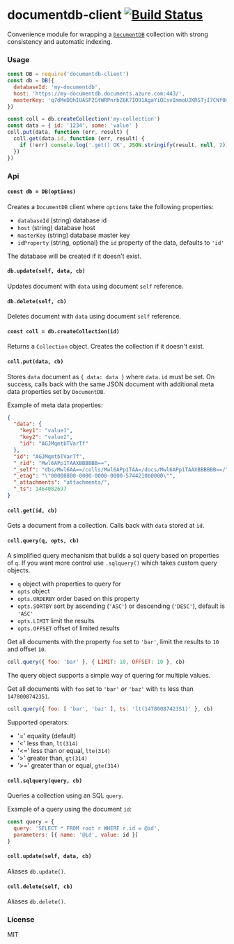 # documentdb-client [![Build Status](https://travis-ci.org/ralphtheninja/documentdb-client.svg?branch=master)](https://travis-ci.org/ralphtheninja/documentdb-client)

Convenience module for wrapping a [`DocumentDB`](https://github.com/Azure/azure-documentdb-node) collection with strong consistency and automatic indexing.

### Usage

```js
const DB = require('documentdb-client')
const db = DB({
  databaseId: 'my-documentdb',
  host: 'https://my-documentdb.documents.azure.com:443/',
  masterKey: 'q7dMeDOhIUASP2GtWRPnrbZ6K7IO91AgaYiOCsvImmoUJKRSTjI7CNf0mEehGh4czRo17yED5AmPN1wERf367=='
})

const coll = db.createCollection('my-collection')
const data = { id: '1234', some: 'value' }
coll.put(data, function (err, result) {
  coll.get(data.id, function (err, result) {
    if (!err) console.log('.get() OK', JSON.stringify(result, null, 2))
  })
})
```

### Api

#### `const db = DB(options)`

Creates a `DocumentDB` client where `options` take the following properties:

* `databaseId` (string) database id
* `host` (string) database host
* `masterKey` (string) database master key
* `idProperty` (string, optional) the `id` property of the data, defaults to `'id'`

The database will be created if it doesn't exist.

#### `db.update(self, data, cb)`

Updates document with `data` using document `self` reference.

#### `db.delete(self, cb)`

Deletes document with `data` using document `self` reference.

#### `const coll = db.createCollection(id)`

Returns a `Collection` object. Creates the collection if it doesn't exist.

#### `coll.put(data, cb)`

Stores `data` document as `{ data: data }` where `data.id` must be set. On success, calls back with the same JSON document with additional meta data properties set by `DocumentDB`.

Example of meta data properties:

```json
{
  "data": {
    "key1": "value1",
    "key2": "value2",
    "id": "AGJMqmtbTVarTf"
  },
  "id": "AGJMqmtbTVarTf",
  "_rid": "Mwl6APp1TAAXBBBBBB==",
  "_self": "dbs/Mwl6AA==/colls/Mwl6APp1TAA=/docs/Mwl6APp1TAAXBBBBBB==/",
  "_etag": "\"00000800-0000-0000-0000-5744210b0000\"",
  "_attachments": "attachments/",
  "_ts": 1464082697
}
```

#### `coll.get(id, cb)`

Gets a document from a collection. Calls back with `data` stored at `id`.

#### `coll.query(q, opts, cb)`

A simplified query mechanism that builds a sql query based on properties of `q`. If you want more control use `.sqlquery()` which takes custom query objects.

* `q` object with properties to query for
* `opts` object
* `opts.ORDERBY` order based on this property
* `opts.SORTBY` sort by ascending (`'ASC'`) or descending (`'DESC'`), default is `'ASC'`
* `opts.LIMIT` limit the results
* `opts.OFFSET` offset of limited results

Get all documents with the property `foo` set to `'bar'`, limit the results to `10` and offset `10`.

```js
coll.query({ foo: 'bar' }, { LIMIT: 10, OFFSET: 10 }, cb)
```

The query object supports a simple way of quering for multiple values.

Get all documents with `foo` set to `'bar'` _or_ `'baz'` with `ts` less than `1478008742351`.

```js
coll.query({ foo: [ 'bar', 'baz' ], ts: 'lt(1478008742351)' }, cb)
```

Supported operators:

* '=' equality (default)
* '<' less than, `lt(314)`
* '<=' less than or equal, `lte(314)`
* '>' greater than, `gt(314)`
* '>=' greater than or equal, `gte(314)`


#### `coll.sqlquery(query, cb)`

Queries a collection using an SQL `query`.

Example of a query using the document `id`:

```js
const query = {
  query: 'SELECT * FROM root r WHERE r.id = @id',
  parameters: [{ name: '@id', value: id }]
}
```

#### `coll.update(self, data, cb)`

Aliases `db.update()`.

#### `coll.delete(self, cb)`

Aliases `db.delete()`.

### License

MIT
